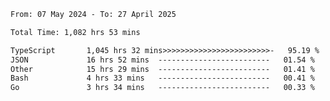 
<!--START_SECTION:waka-->

```txt
From: 07 May 2024 - To: 27 April 2025

Total Time: 1,082 hrs 53 mins

TypeScript       1,045 hrs 32 mins>>>>>>>>>>>>>>>>>>>>>>>>-   95.19 %
JSON             16 hrs 52 mins  -------------------------   01.54 %
Other            15 hrs 29 mins  -------------------------   01.41 %
Bash             4 hrs 33 mins   -------------------------   00.41 %
Go               3 hrs 34 mins   -------------------------   00.33 %
```

<!--END_SECTION:waka-->

<!--

### Hi there 👋
**Iam-cesar/Iam-cesar** is a ✨ _special_ ✨ repository because its `README.md` (this file) appears on your GitHub profile.

Here are some ideas to get you started:

- 🔭 I’m currently working on ...
- 🌱 I’m currently learning ...
- 👯 I’m looking to collaborate on ...
- 🤔 I’m looking for help with ...
- 💬 Ask me about ...
- 📫 How to reach me: ...
- 😄 Pronouns: ...
- ⚡ Fun fact: ...
-->

